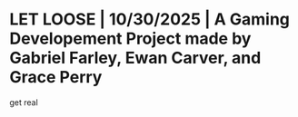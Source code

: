# LET LOOSE | 10/30/2025 | A Gaming Developement Project made by  Gabriel Farley, Ewan Carver, and Grace Perry
get real
